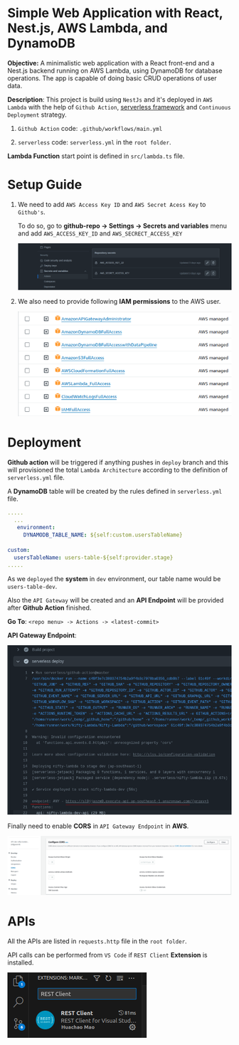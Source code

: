 # Simple Web Application with React, Nest.js, AWS Lambda, and DynamoDB

**Objective:** A minimalistic web application with a React front-end and a
Nest.js backend running on AWS Lambda, using DynamoDB for database operations.
The app is capable of doing basic CRUD operations of user data.

**Description**: This project is build using `NestJs` and it's deployed in `AWS Lambda` with the help of `Github Action`, [serverless framework](https://www.serverless.com/) and `Continuous Deployment` strategy. 

1. `Github Action` code: `.github/workflows/main.yml` 

2. `serverless` code: `serverless.yml` in the `root folder`.

**Lambda Function** start point is defined in `src/lambda.ts` file.

# Setup Guide
1. We need to add `AWS Access Key ID` and `AWS Secret Acess Key` to `Github's`.
   
   To do so, go to **github-repo -> Settings -> Secrets and variables**  menu and add `AWS_ACCESS_KEY_ID` and `AWS_SECRECT_ACCESS_KEY` 

   ![Github Secrets and variables](img/aws_secrets.png)

2. We also need to provide following **IAM permissions** to the AWS user.
   
   ![](img/IAMs.png)

# Deployment
**Github action** will be triggered if anything pushes in `deploy` branch and this will provisioned the total `Lambda Architecture` according to the definition of `serverless.yml` file.

A **DynamoDB** table will be created by the rules defined in `serverless.yml` file.

```yml
.....
  ...
   environment:
     DYNAMODB_TABLE_NAME: ${self:custom.usersTableName}

custom:
  usersTableName: users-table-${self:provider.stage}
.....
```
As we `deployed` the **system** in `dev` environment, our table name would be `users-table-dev`.

Also the `API Gateway` will be created and an **API Endpoint** will be provided after **Github Action** finished. 

**Go To**: `<repo menu> -> Actions -> <latest-commit>`

**API Gateway Endpoint**:

![api gateway endpoint](img/API_GW_EP.png)

Finally need to enable **CORS** in `API Gateway Endpoint` in **AWS**. 

![cors setting in api gw](img/CORS.png)

# APIs
All the APIs are listed in `requests.http` file in the `root folder`.

API calls can be performed from `VS Code` if `REST Client` **Extension** is installed.

![REST Client](img/rest_client.png)